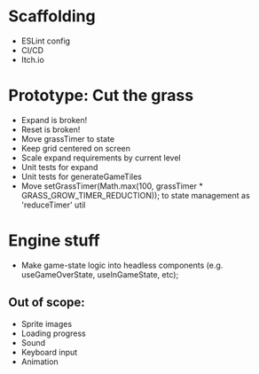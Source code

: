 # Scaffolding

- ESLint config
- CI/CD
- Itch.io

# Prototype: Cut the grass

- Expand is broken!
- Reset is broken!
- Move grassTimer to state
- Keep grid centered on screen
- Scale expand requirements by current level
- Unit tests for expand
- Unit tests for generateGameTiles
- Move setGrassTimer(Math.max(100, grassTimer \* GRASS_GROW_TIMER_REDUCTION)); to state management as 'reduceTimer' util

# Engine stuff

- Make game-state logic into headless components (e.g. useGameOverState, useInGameState, etc);

## Out of scope:

- Sprite images
- Loading progress
- Sound
- Keyboard input
- Animation
